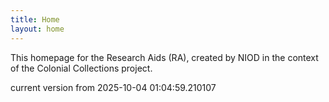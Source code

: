 ```yaml
---
title: Home
layout: home
---
```


This homepage for the Research Aids (RA), created by NIOD in the context of the Colonial Collections project. 


current version from 2025-10-04 01:04:59.210107
